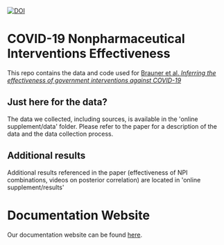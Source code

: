 [![DOI](https://zenodo.org/badge/252021588.svg)](https://zenodo.org/badge/latestdoi/252021588)

# COVID-19 Nonpharmaceutical Interventions Effectiveness

This repo contains the data and code used for [Brauner et al. *Inferring the effectiveness of government interventions against COVID-19*](https://www.medrxiv.org/content/10.1101/2020.05.28.20116129v2.article-info)

## Just here for the data?
The data we collected, including sources, is available in the 'online supplement/data' folder. Please refer to the paper for a description of the data and the data collection process.

## Additional results
Additional results referenced in the paper (effectiveness of NPI combinations, videos on posterior correlation) are located in 'online supplement/results'

# Documentation Website
Our documentation website can be found [here](https://epidemics.github.io/COVIDNPIs/reproduction/reproduction.html).
